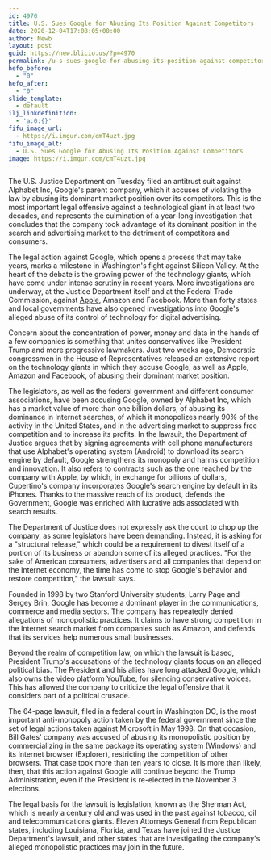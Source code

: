 ```yaml
---
id: 4970
title: U.S. Sues Google for Abusing Its Position Against Competitors
date: 2020-12-04T17:08:05+00:00
author: Newb
layout: post
guid: https://new.blicio.us/?p=4970
permalink: /u-s-sues-google-for-abusing-its-position-against-competitors/
hefo_before:
  - "0"
hefo_after:
  - "0"
slide_template:
  - default
ilj_linkdefinition:
  - 'a:0:{}'
fifu_image_url:
  - https://i.imgur.com/cmT4uzt.jpg
fifu_image_alt:
  - U.S. Sues Google for Abusing Its Position Against Competitors
image: https://i.imgur.com/cmT4uzt.jpg
---
```

The U.S. Justice Department on Tuesday filed an antitrust suit against Alphabet Inc, Google's parent company, which it accuses of violating the law by abusing its dominant market position over its competitors. This is the most important legal offensive against a technological giant in at least two decades, and represents the culmination of a year-long investigation that concludes that the company took advantage of its dominant position in the search and advertising market to the detriment of competitors and consumers.

The legal action against Google, which opens a process that may take years, marks a milestone in Washington's fight against Silicon Valley. At the heart of the debate is the growing power of the technology giants, which have come under intense scrutiny in recent years. More investigations are underway, at the Justice Department itself and at the Federal Trade Commission, against [Apple](https://new.blicio.us/the-humble-beginnings-of-apple/), Amazon and Facebook. More than forty states and local governments have also opened investigations into Google's alleged abuse of its control of technology for digital advertising.

Concern about the concentration of power, money and data in the hands of a few companies is something that unites conservatives like President Trump and more progressive lawmakers. Just two weeks ago, Democratic congressmen in the House of Representatives released an extensive report on the technology giants in which they accuse Google, as well as Apple, Amazon and Facebook, of abusing their dominant market position.

The legislators, as well as the federal government and different consumer associations, have been accusing Google, owned by Alphabet Inc, which has a market value of more than one billion dollars, of abusing its dominance in Internet searches, of which it monopolizes nearly 90% of the activity in the United States, and in the advertising market to suppress free competition and to increase its profits. In the lawsuit, the Department of Justice argues that by signing agreements with cell phone manufacturers that use Alphabet's operating system (Android) to download its search engine by default, Google strengthens its monopoly and harms competition and innovation. It also refers to contracts such as the one reached by the company with Apple, by which, in exchange for billions of dollars, Cupertino's company incorporates Google's search engine by default in its iPhones. Thanks to the massive reach of its product, defends the Government, Google was enriched with lucrative ads associated with search results.

The Department of Justice does not expressly ask the court to chop up the company, as some legislators have been demanding. Instead, it is asking for a "structural release," which could be a requirement to divest itself of a portion of its business or abandon some of its alleged practices. "For the sake of American consumers, advertisers and all companies that depend on the Internet economy, the time has come to stop Google's behavior and restore competition," the lawsuit says.

Founded in 1998 by two Stanford University students, Larry Page and Sergey Brin, Google has become a dominant player in the communications, commerce and media sectors. The company has repeatedly denied allegations of monopolistic practices. It claims to have strong competition in the Internet search market from companies such as Amazon, and defends that its services help numerous small businesses.

Beyond the realm of competition law, on which the lawsuit is based, President Trump's accusations of the technology giants focus on an alleged political bias. The President and his allies have long attacked Google, which also owns the video platform YouTube, for silencing conservative voices. This has allowed the company to criticize the legal offensive that it considers part of a political crusade.

The 64-page lawsuit, filed in a federal court in Washington DC, is the most important anti-monopoly action taken by the federal government since the set of legal actions taken against Microsoft in May 1998. On that occasion, Bill Gates' company was accused of abusing its monopolistic position by commercializing in the same package its operating system (Windows) and its Internet browser (Explorer), restricting the competition of other browsers. That case took more than ten years to close. It is more than likely, then, that this action against Google will continue beyond the Trump Administration, even if the President is re-elected in the November 3 elections.

The legal basis for the lawsuit is legislation, known as the Sherman Act, which is nearly a century old and was used in the past against tobacco, oil and telecommunications giants. Eleven Attorneys General from Republican states, including Louisiana, Florida, and Texas have joined the Justice Department's lawsuit, and other states that are investigating the company's alleged monopolistic practices may join in the future.